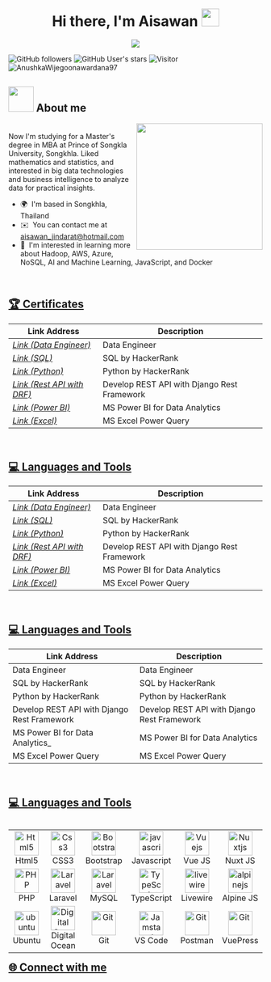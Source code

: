 <h1 align="center"><b>Hi there, I'm Aisawan </b><img src="https://media.giphy.com/media/hvRJCLFzcasrR4ia7z/giphy.gif" width="35"></h1>
<!--  -->
<p align="center">
  <a href="https://github.com/DenverCoder1/readme-typing-svg"><img src="https://readme-typing-svg.herokuapp.com?font=Time+New+Roman&color=cyan&size=25&center=true&vCenter=true&width=600&height=100&lines=Welcome+to+my+GitHub+Profile+!;Self-taught+Front-End+Developer;Always+learning+new+thing;CTF+Newbie;Active+Learner/Researcher;Love+to+learn+new+stuffs..<3"></a>
</p>


![GitHub followers](https://img.shields.io/github/followers/AnushkaWijegoonawardana97?style=social) ![GitHub User's stars](https://img.shields.io/github/stars/AnushkaWijegoonawardana97?style=social) ![Visitor](https://visitor-badge.laobi.icu/badge?page_id=AnushkaWijegoonawardana97.repoName) <img src="https://komarev.com/ghpvc/?username=AnushkaWijegoonawardana97" alt="AnushkaWijegoonawardana97" />	
  
## <picture><img src = "https://github.com/7oSkaaa/7oSkaaa/blob/main/Images/about_me.gif?raw=true" width = 50px></picture> About me

<picture> <img align="right" src="https://github.com/7oSkaaa/7oSkaaa/blob/main/Images/Right_Side.gif?raw=true" width = 250px></picture>

<br>
Now I'm studying for a Master's degree in MBA at Prince of Songkla University, Songkhla. Liked mathematics and statistics, and interested in big data technologies and business intelligence to analyze data for practical insights.

*   🌍  I'm based in Songkhla, Thailand
*   ✉️  You can contact me at [aisawan\_jindarat@hotmail.com](mailto:aisawan_jindarat@hotmail.com)
*   🧠  I'm interested in learning more about Hadoop, AWS, Azure, NoSQL, AI and Machine Learning, JavaScript, and Docker

<br>
<h2 align="Left"><u>🏆 Certificates</u></h2>

| Link Address                     | Description                                                |
| ---------------------------------|----------------------------------------------------------- |
| _[Link (Data Engineer)](https://drive.google.com/file/d/16PYOztzKaxawEadw4CLAq_2F9jD1D3nv/view)_            | Data Engineer                                |
| _[Link (SQL)](https://drive.google.com/file/d/13imaG-ZTMUtcqvoZwkNxKdhM6uTK53VO/view?usp=sharing)_          | SQL by HackerRank                            |
| _[Link (Python)](https://drive.google.com/file/d/13iQ9g_vZ9LDcNdbg-VIKB6aZfGWKkz_X/view?usp=sharing)_       | Python by HackerRank                         |
| _[Link (Rest API with DRF)](https://drive.google.com/file/d/14TAXQGTCi96ZxVNpDTUHkJVMadqzSW6U/view)_        | Develop REST API with Django Rest Framework  |
| _[Link (Power BI)](https://drive.google.com/file/d/1fjz7PlGhneQd7uCnU4xFYIjqrnSVcHEC/view?usp=sharing)_     |  MS Power BI for Data Analytics              |
| _[Link (Excel)](https://drive.google.com/file/d/1jgRDe18QZrasfHM0ciWj5DFcbKZNvIq_/view)_                    | MS Excel Power Query                         |

<br>
<h2 align="Left"><u>💻 Languages and Tools</u></h2>

| Link Address                     | Description                                                |
| ---------------------------------|----------------------------------------------------------- |
| _[Link (Data Engineer)](https://drive.google.com/file/d/16PYOztzKaxawEadw4CLAq_2F9jD1D3nv/view)_            | Data Engineer                                |
| _[Link (SQL)](https://drive.google.com/file/d/13imaG-ZTMUtcqvoZwkNxKdhM6uTK53VO/view?usp=sharing)_          | SQL by HackerRank                            |
| _[Link (Python)](https://drive.google.com/file/d/13iQ9g_vZ9LDcNdbg-VIKB6aZfGWKkz_X/view?usp=sharing)_       | Python by HackerRank                         |
| _[Link (Rest API with DRF)](https://drive.google.com/file/d/14TAXQGTCi96ZxVNpDTUHkJVMadqzSW6U/view)_        | Develop REST API with Django Rest Framework  |
| _[Link (Power BI)](https://drive.google.com/file/d/1fjz7PlGhneQd7uCnU4xFYIjqrnSVcHEC/view?usp=sharing)_     |  MS Power BI for Data Analytics              |
| _[Link (Excel)](https://drive.google.com/file/d/1jgRDe18QZrasfHM0ciWj5DFcbKZNvIq_/view)_                    | MS Excel Power Query                         |

<br>
<h2 align="Left"><u>💻 Languages and Tools</u></h2>

| Link Address                     | Description                                                |
| ---------------------------------|----------------------------------------------------------- |
| Data Engineer             |       Data Engineer                            |
| SQL by HackerRank          | SQL by HackerRank                            |
| Python by HackerRank      | Python by HackerRank                         |
| Develop REST API with Django Rest Framework        | Develop REST API with Django Rest Framework  |
| MS Power BI for Data Analytics_     |  MS Power BI for Data Analytics              |
| MS Excel Power Query                    | MS Excel Power Query                         |


<br>
<h2 align="Left"><u>💻 Languages and Tools</u></h2>

<table align="Left">
  <tr>
      <td align="center" width="96">
      <a href="#html5">
        <img src="https://seeklogo.com/images/H/html5-without-wordmark-color-logo-14D252D878-seeklogo.com.png" width="48" height="48" alt="Html5" />
      </a>
      <br>Html5
    </td>
    <td align="center" width="96">
      <a href="#css3">
        <img src="https://upload.wikimedia.org/wikipedia/commons/thumb/6/62/CSS3_logo.svg/48px-CSS3_logo.svg.png" width="48" height="48" alt="Css3" />
      </a>
      <br>CSS3
    </td>
     <td align="center" width="96">
      <a href="#bootstrap">
        <img src="https://cdn.worldvectorlogo.com/logos/bootstrap-4.svg" width="48" height="48" alt="Bootstrap" />
      </a>
      <br>Bootstrap
    </td>
     <td align="center" width="96">
      <a href="#js">
        <img src="https://upload.wikimedia.org/wikipedia/commons/thumb/9/99/Unofficial_JavaScript_logo_2.svg/1024px-Unofficial_JavaScript_logo_2.svg.png" width="48" height="48" alt="javascript" />
      </a>
      <br>Javascript
    </td>
     <td align="center" width="96">
      <a href="#vuejs">
        <img src="https://www.vectorlogo.zone/logos/vuejs/vuejs-icon.svg" width="48" height="48" alt="Vuejs" />
      </a>
      <br>Vue JS
    </td>
     <td align="center" width="96">
      <a href="#suhailkakar-tech">
        <img src="https://www.vectorlogo.zone/logos/nuxtjs/nuxtjs-icon.svg" width="48" height="48" alt="Nuxtjs" />
      </a>
      <br>Nuxt JS
    </td>
  </tr>

  <tr>
     <td align="center" width="96">
      <a href="#nuxtjs" >
        <img src="https://i.ibb.co/LzmYpDX/146-1466902-php-logo-png-transparent-php-logo-png-png-removebg-preview.png" width="48" height="48" alt="PHP" />
      </a>
      <br>PHP
    </td>
      <td align="center" width="96">
      <a href="#laravel">
        <img src="https://cdn.worldvectorlogo.com/logos/laravel-2.svg" width="48" height="48" alt="Laravel" />
      </a>
      <br>Laravel
    </td>
      <td align="center" width="96">
      <a href="#laravel">
        <img src="https://www.logo.wine/a/logo/MySQL/MySQL-Logo.wine.svg" width="48" height="48" alt="Laravel" />
      </a>
      <br>MySQL
    </td>
     <td align="center" width="96">
      <a href="#ts">
        <img src="https://upload.wikimedia.org/wikipedia/commons/thumb/4/4c/Typescript_logo_2020.svg/1200px-Typescript_logo_2020.svg.png" width="48" height="48" alt="TypeScript" />
      </a>
      <br>TypeScript
    </td>
     <td align="center" width="96">
        <a href="#livewire">
            <img src="https://i0.wp.com/laravel-livewire.com/img/twitter.png" width="48" height="48"
                alt="livewire" />
        </a>
        <br>Livewire
    </td>
    <td align="center" width="96">
        <a href="#alpinejs">
            <img src="https://seeklogo.com/images/A/alpine-js-logo-21F4169EAB-seeklogo.com.png" width="48"
                height="48" alt="alpinejs" />
        </a>
        <br>Alpine JS
    </td>
  </tr>
   <tr>
      <td align="center" width="96">
      <a href="#ubuntu" >
        <img src="https://seeklogo.com/images/U/ubuntu-logo-8FDEC6A07B-seeklogo.com.png" width="48" height="48" alt="ubuntu" />
      </a>
      <br>Ubuntu
    </td>
     <td align="center" width="96">
      <a href="#digitalocean">
        <img src="https://upload.wikimedia.org/wikipedia/commons/f/ff/DigitalOcean_logo.svg" width="48" height="48" alt="Digital Ocean" />
      </a>
      <br>Digital Ocean
    </td>
      <td align="center" width="96">
      <a href="#git" >
        <img src="https://upload.wikimedia.org/wikipedia/commons/thumb/3/3f/Git_icon.svg/1200px-Git_icon.svg.png" width="48" height="48" alt="Git" />
      </a>
      <br>Git
    </td>
      <td align="center"  width="96">
      <a href="#vscode">
        <img src="https://upload.wikimedia.org/wikipedia/commons/9/9a/Visual_Studio_Code_1.35_icon.svg" width="48" height="48" alt="Jamstack" />
      </a>
      <br>VS Code
    </td>
      <td align="center" width="96">
      <a href="#postman" >
        <img src="https://www.vectorlogo.zone/logos/getpostman/getpostman-icon.svg" width="48" height="48" alt="Git" />
      </a>
      <br>Postman
    </td>
      <td align="center" width="96">
      <a href="#vuepress" >
        <img src="https://raw.githubusercontent.com/AliasIO/wappalyzer/master/src/drivers/webextension/images/icons/VuePress.svg" width="48" height="48" alt="Git" />
      </a>
      <br>VuePress
    </td>
  </tr>
</table>



<br><br><br><br><br><br><br><br><br><br><br><br>
<h2 align="Left"><u>🌐 Connect with me</u></h2>



